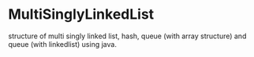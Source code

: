 # MultiSinglyLinkedList
structure of multi singly linked list, hash, queue (with array structure) and queue (with linkedlist) using java.
